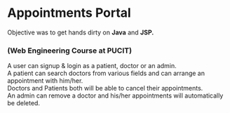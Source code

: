 # Appointments Portal
Objective was to get hands dirty on <b>Java</b> and <b>JSP.</b>
### (Web Engineering Course at PUCIT)
A user can signup & login as a patient, doctor or an admin.<br>
A patient can search doctors from various fields and can arrange an appointment with him/her.<br>
Doctors and Patients both will be able to cancel their appointments.<br>
An admin can remove a doctor and his/her appointments will automatically be deleted.<br>
